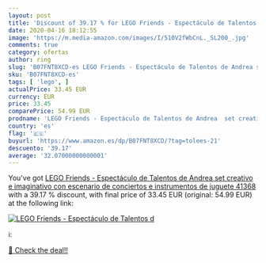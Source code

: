 ```yaml
---
layout: post
title: 'Discount of 39.17 % for LEGO Friends - Espectáculo de Talentos d'
date: 2020-04-16 18:12:55
image: 'https://m.media-amazon.com/images/I/510V2fWbCnL._SL200_.jpg'
comments: true
category: ofertas
author: ring
slug: 'B07FNT8XCD-es LEGO Friends - Espectáculo de Talentos de Andrea set...'
sku: 'B07FNT8XCD-es'
tags: [ 'lego', ]
actualPrice: 33.45 EUR
currency: EUR
price: 33.45
comparePrice: 54.99 EUR
prodname: 'LEGO Friends - Espectáculo de Talentos de Andrea  set creativo e imaginativo con escenario de conciertos e instrumentos de juguete  41368 '
country: 'es'
flag: '🇪🇸'
buyurl: 'https://www.amazon.es/dp/B07FNT8XCD/?tag=tolees-21'
descuento: '39.17'
average: '32.07000000000001'
---
```


You've got [LEGO Friends - Espectáculo de Talentos de Andrea  set creativo e imaginativo con escenario de conciertos e instrumentos de juguete  41368 ](https://www.amazon.es/dp/B07FNT8XCD/?tag=tolees-21) with a  39.17 % discount, with final price of 33.45 EUR (original: 54.99 EUR) at the following link:

[![LEGO Friends - Espectáculo de Talentos d](https://m.media-amazon.com/images/I/510V2fWbCnL._SL200_.jpg)](https://www.amazon.es/dp/B07FNT8XCD/?tag=tolees-21)

ℹ️:


[🛒 Check the deal!!](https://www.amazon.es/dp/B07FNT8XCD/?tag=tolees-21)
